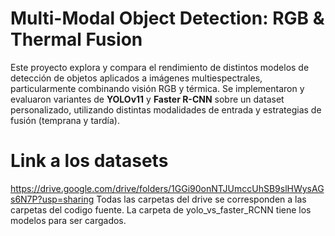 # Multi-Modal Object Detection: RGB & Thermal Fusion

Este proyecto explora y compara el rendimiento de distintos modelos de detección de objetos aplicados a imágenes multiespectrales, particularmente combinando visión RGB y térmica.
Se implementaron y evaluaron variantes de **YOLOv11** y **Faster R-CNN** sobre un dataset personalizado, utilizando distintas modalidades de entrada y estrategias de fusión (temprana y tardía).

# Link a los datasets
https://drive.google.com/drive/folders/1GGi90onNTJUmccUhSB9slHWysAGs6N7P?usp=sharing
Todas las carpetas del drive se corresponden a las carpetas del codigo fuente. La carpeta de yolo_vs_faster_RCNN tiene los modelos para ser cargados.
